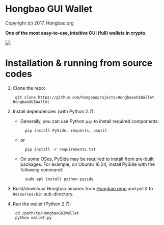 # Hongbao GUI Wallet

Copyright (c) 2017, Hongbao.org

**One of the most easy-to-use, intuitive GUI (full) wallets in crypto.**

![](https://www.hongbaoblockchain.org/images/hongbao-gui-wallet-v0.0.1-b2.png)


# Installation & running from source codes

1. Clone the repo:
		
		git clone https://github.com/hongbaoprojects/HongbaoGUIWallet HongbaoGUIWallet

2. Install dependencies (with Python 2.7):

	* Generally, you can use Python `pip` to install required components:
		
			pip install PySide, requests, psutil
	
	* or
			
			pip install -r requirements.txt 
	
	* On some OSes, PySide may be required to install from pre-built packages. For example, on Ubuntu 16.04, install PySide with the following command:
			
			sudo apt install python-pyside


3. Build/download Hongbao binaries from [Hongbao repo](https://github.com/hongbaoprojects/hongbao) and put it to `Resources/bin` sub-directory.

4. Run the wallet (Python 2.7):
		
		cd /path/to/HongbaoGUIWallet
		python wallet.py
